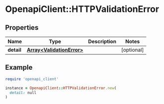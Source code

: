 # OpenapiClient::HTTPValidationError

## Properties

| Name | Type | Description | Notes |
| ---- | ---- | ----------- | ----- |
| **detail** | [**Array&lt;ValidationError&gt;**](ValidationError.md) |  | [optional] |

## Example

```ruby
require 'openapi_client'

instance = OpenapiClient::HTTPValidationError.new(
  detail: null
)
```

